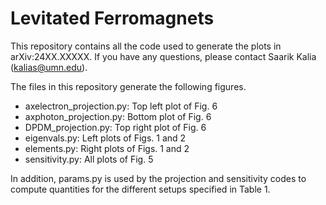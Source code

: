 # Levitated Ferromagnets

This repository contains all the code used to generate the plots in arXiv:24XX.XXXXX.  If you have any questions, please contact Saarik Kalia (kalias@umn.edu).

The files in this repository generate the following figures.
- axelectron_projection.py: Top left plot of Fig. 6
- axphoton_projection.py: Bottom plot of Fig. 6
- DPDM_projection.py: Top right plot of Fig. 6
- eigenvals.py: Left plots of Figs. 1 and 2
- elements.py: Right plots of Figs. 1 and 2
- sensitivity.py: All plots of Fig. 5

In addition, params.py is used by the projection and sensitivity codes to compute quantities for the different setups specified in Table 1.
